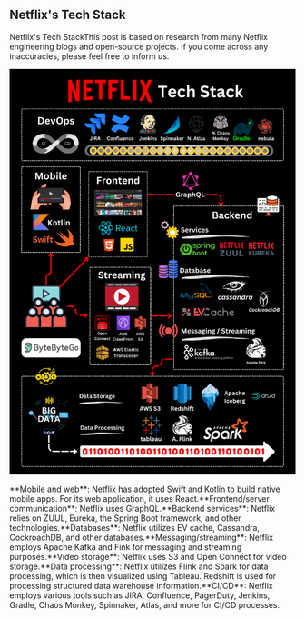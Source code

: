## Netflix's Tech Stack
Netflix's Tech StackThis post is based on research from many Netflix engineering blogs and open-source projects. If you come across any inaccuracies, please feel free to inform us.<p>
  <img src="../images/netflix tech stack.png" style="width: 680px" />
</p>
**Mobile and web**: Netflix has adopted Swift and Kotlin to build native mobile apps. For its web application, it uses React.**Frontend/server communication**: Netflix uses GraphQL.**Backend services**: Netflix relies on ZUUL, Eureka, the Spring Boot framework, and other technologies.**Databases**: Netflix utilizes EV cache, Cassandra, CockroachDB, and other databases.**Messaging/streaming**: Netflix employs Apache Kafka and Fink for messaging and streaming purposes.**Video storage**: Netflix uses S3 and Open Connect for video storage.**Data processing**: Netflix utilizes Flink and Spark for data processing, which is then visualized using Tableau. Redshift is used for processing structured data warehouse information.**CI/CD**: Netflix employs various tools such as JIRA, Confluence, PagerDuty, Jenkins, Gradle, Chaos Monkey, Spinnaker, Atlas, and more for CI/CD processes.
